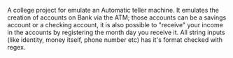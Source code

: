 A college project for emulate an Automatic teller machine. It emulates the creation of accounts on Bank via the ATM; those accounts can be a savings account or a checking account, it is also possible to "receive" your income in the accounts by registering the month day you receive it. All string inputs (like identity, money itself, phone number etc) has it's format checked with regex.
